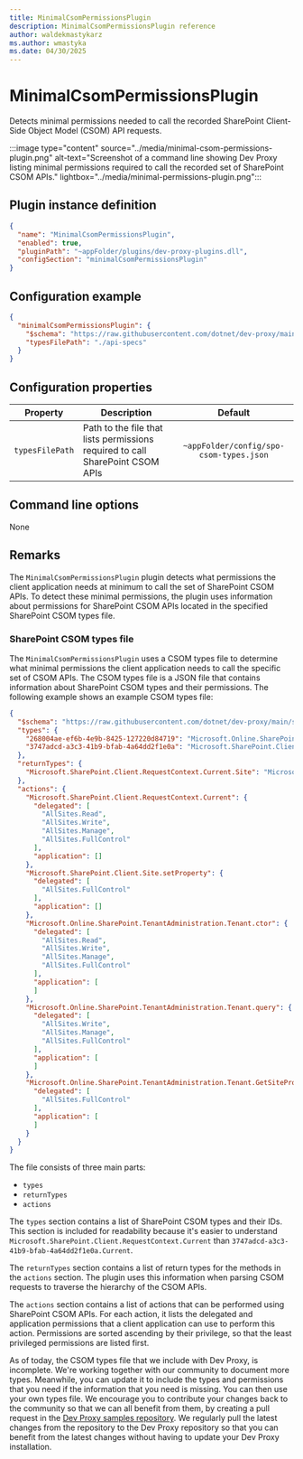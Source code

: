 ```yaml
---
title: MinimalCsomPermissionsPlugin
description: MinimalCsomPermissionsPlugin reference
author: waldekmastykarz
ms.author: wmastyka
ms.date: 04/30/2025
---
```


# MinimalCsomPermissionsPlugin

Detects minimal permissions needed to call the recorded SharePoint Client-Side Object Model (CSOM) API requests.

:::image type="content" source="../media/minimal-csom-permissions-plugin.png" alt-text="Screenshot of a command line showing Dev Proxy listing minimal permissions required to call the recorded set of SharePoint CSOM APIs." lightbox="../media/minimal-permissions-plugin.png":::

## Plugin instance definition

```json
{
  "name": "MinimalCsomPermissionsPlugin",
  "enabled": true,
  "pluginPath": "~appFolder/plugins/dev-proxy-plugins.dll",
  "configSection": "minimalCsomPermissionsPlugin"
}
```

## Configuration example

```json
{
  "minimalCsomPermissionsPlugin": {
    "$schema": "https://raw.githubusercontent.com/dotnet/dev-proxy/main/schemas/v0.29.2/minimalcsompermissionsplugin.schema.json",
    "typesFilePath": "./api-specs"
  }
}
```

## Configuration properties

| Property | Description | Default |
|----------|-------------|:-------:|
| `typesFilePath` | Path to the file that lists permissions required to call SharePoint CSOM APIs | `~appFolder/config/spo-csom-types.json` |

## Command line options

None

## Remarks

The `MinimalCsomPermissionsPlugin` plugin detects what permissions the client application needs at minimum to call the set of SharePoint CSOM APIs. To detect these minimal permissions, the plugin uses information about permissions for SharePoint CSOM APIs located in the specified SharePoint CSOM types file.

### SharePoint CSOM types file

The `MinimalCsomPermissionsPlugin` uses a CSOM types file to determine what minimal permissions the client application needs to call the specific set of CSOM APIs. The CSOM types file is a JSON file that contains information about SharePoint CSOM types and their permissions. The following example shows an example CSOM types file:

```json
{
  "$schema": "https://raw.githubusercontent.com/dotnet/dev-proxy/main/schemas/v0.29.2/minimalcsompermissions.types.schema.json",
  "types": {
    "268004ae-ef6b-4e9b-8425-127220d84719": "Microsoft.Online.SharePoint.TenantAdministration.Tenant",
    "3747adcd-a3c3-41b9-bfab-4a64dd2f1e0a": "Microsoft.SharePoint.Client.RequestContext"
  },
  "returnTypes": {
    "Microsoft.SharePoint.Client.RequestContext.Current.Site": "Microsoft.SharePoint.Client.Site"
  },
  "actions": {
    "Microsoft.SharePoint.Client.RequestContext.Current": {
      "delegated": [
        "AllSites.Read",
        "AllSites.Write",
        "AllSites.Manage",
        "AllSites.FullControl"
      ],
      "application": []
    },
    "Microsoft.SharePoint.Client.Site.setProperty": {
      "delegated": [
        "AllSites.FullControl"
      ],
      "application": []
    },
    "Microsoft.Online.SharePoint.TenantAdministration.Tenant.ctor": {
      "delegated": [
        "AllSites.Read",
        "AllSites.Write",
        "AllSites.Manage",
        "AllSites.FullControl"
      ],
      "application": [
      ]
    },
    "Microsoft.Online.SharePoint.TenantAdministration.Tenant.query": {
      "delegated": [
        "AllSites.Write",
        "AllSites.Manage",
        "AllSites.FullControl"
      ],
      "application": [
      ]
    },
    "Microsoft.Online.SharePoint.TenantAdministration.Tenant.GetSitePropertiesFromSharePointByFilters": {
      "delegated": [
        "AllSites.FullControl"
      ],
      "application": [
      ]
    }
  }
}
```

The file consists of three main parts:

- `types`
- `returnTypes`
- `actions`

The `types` section contains a list of SharePoint CSOM types and their IDs. This section is included for readability because it's easier to understand `Microsoft.SharePoint.Client.RequestContext.Current` than `3747adcd-a3c3-41b9-bfab-4a64dd2f1e0a.Current`.

The `returnTypes` section contains a list of return types for the methods in the `actions` section. The plugin uses this information when parsing CSOM requests to traverse the hierarchy of the CSOM APIs.

The `actions` section contains a list of actions that can be performed using SharePoint CSOM APIs. For each action, it lists the delegated and application permissions that a client application can use to perform this action. Permissions are sorted ascending by their privilege, so that the least privileged permissions are listed first.

As of today, the CSOM types file that we include with Dev Proxy, is incomplete. We're working together with our community to document more types. Meanwhile, you can update it to include the types and permissions that you need if the information that you need is missing. You can then use your own types file. We encourage you to contribute your changes back to the community so that we can all benefit from them, by creating a pull request in the [Dev Proxy samples repository](https://github.com/pnp/proxy-samples/tree/main/samples/sharepoint-api-minimal-permissions). We regularly pull the latest changes from the repository to the Dev Proxy repository so that you can benefit from the latest changes without having to update your Dev Proxy installation.
